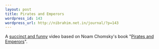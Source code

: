 ```yaml
--- 
layout: post
title: Pirates and Emperors
wordpress_id: 143
wordpress_url: http://nibrahim.net.in/journal/?p=143
---
```

A <a href="http://video.google.com/videoplay?docid=673946929268570136">succinct and funny</a> video based on Noam Chomsky's book "<a href="http://en.wikipedia.org/wiki/Pirates_and_Emperors">Pirates and Emperors</a>". 
